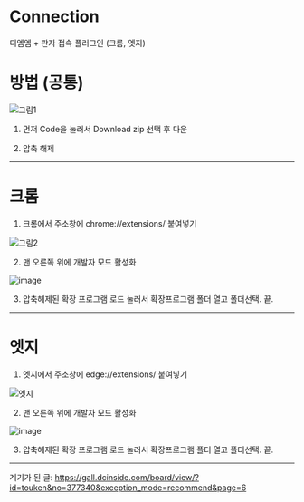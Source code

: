 # Connection
디엠엠 + 판자 접속 플러그인 (크롬, 엣지)

# 방법 (공통)
![그림1](https://github.com/user-attachments/assets/c54db97c-bd82-41f4-8271-345467331e2f)

1. 먼저 Code을 눌러서 Download zip 선택 후 다운

2. 압축 해제

---

# 크롬

1. 크롬에서 주소창에 chrome://extensions/ 붙여넣기

![그림2](https://github.com/user-attachments/assets/443fd08c-4091-4fbd-ade2-8e028f7441a5)

2. 맨 오른쪽 위에 개발자 모드 활성화

![image](https://github.com/user-attachments/assets/cc67a433-86ca-4aac-a517-f282b0f476c7)

3. 압축해제된 확장 프로그램 로드 눌러서 확장프로그램 폴더 열고 폴더선택. 끝.

---

# 엣지

1. 엣지에서 주소창에 edge://extensions/ 붙여넣기

![엣지](https://github.com/user-attachments/assets/1ef63a06-eaa6-4b8c-a365-ee868754e2dd)

2. 맨 오른쪽 위에 개발자 모드 활성화

![image](https://github.com/user-attachments/assets/cc67a433-86ca-4aac-a517-f282b0f476c7)

3. 압축해제된 확장 프로그램 로드 눌러서 확장프로그램 폴더 열고 폴더선택. 끝.

---


계기가 된 글: https://gall.dcinside.com/board/view/?id=touken&no=377340&exception_mode=recommend&page=6
